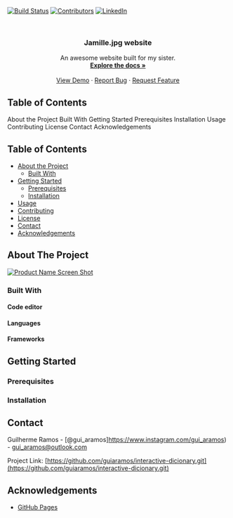 <!-- PROJECT SHIELDS -->
[![Build Status][build-shield]]()
[![Contributors][contributors-shield]]()
[![LinkedIn][linkedin-shield]][linkedin-url]



<!-- PROJECT LOGO -->
<br />
<p align="center">
  <a href="https://github.com/guiaramos/interactive-dicionary.git>
    <img src="" alt="Logo" width="80" height="80">
  </a>

  <h3 align="center">Jamille.jpg website</h3>

  <p align="center">
    An awesome website built for my sister.
    <br />
    <a href="https://github.com/guiaramos/interactive-dicionary.git"><strong>Explore the docs »</strong></a>
    <br />
    <br />
    <a href="https://github.com/guiaramos/interactive-dicionary.git">View Demo</a>
    ·
    <a href="https://github.com/guiaramos/interactive-dicionary.git/issues">Report Bug</a>
    ·
    <a href="https://github.com/guiaramos/interactive-dicionary.git/issues">Request Feature</a>
  </p>
</p>


<!-- TABLE OF CONTENTS -->
## Table of Contents

About the Project
    Built With
Getting Started
    Prerequisites
    Installation
Usage
Contributing
License
Contact
Acknowledgements

<!-- TABLE OF CONTENTS -->
## Table of Contents

* [About the Project](#about-the-project)
  * [Built With](#built-with)
* [Getting Started](#getting-started)
  * [Prerequisites](#prerequisites)
  * [Installation](#installation)
* [Usage](#usage)
* [Contributing](#contributing)
* [License](#license)
* [Contact](#contact)
* [Acknowledgements](#acknowledgements)



<!-- ABOUT THE PROJECT -->
## About The Project

[![Product Name Screen Shot][product-screenshot]](https://example.com)


### Built With


#### Code editor


#### Languages

#### Frameworks


<!-- GETTING STARTED -->
## Getting Started



### Prerequisites



### Installation



<!-- CONTACT -->
## Contact

Guilherme Ramos - [@gui_aramos]https://www.instagram.com/gui_aramos) - gui_aramos@outlook.com

Project Link: [https://github.com/guiaramos/interactive-dicionary.git](https://github.com/guiaramos/interactive-dicionary.git)



<!-- ACKNOWLEDGEMENTS -->
## Acknowledgements
* [GitHub Pages](https://pages.github.com)



<!-- MARKDOWN LINKS & IMAGES -->

[build-shield]: https://img.shields.io/badge/build-passing-brightgreen.svg?style=flat-square
[contributors-shield]: https://img.shields.io/badge/contributors-1-orange.svg?style=flat-square
[license-shield]: https://img.shields.io/badge/license-MIT-blue.svg?style=flat-square
[linkedin-shield]: https://img.shields.io/badge/-LinkedIn-black.svg?style=flat-square&logo=linkedin&colorB=555
[linkedin-url]: https://www.linkedin.com/in/guilhermearamos/
[product-screenshot]: https://raw.githubusercontent.com/othneildrew/Best-README-Template/master/screenshot.png
